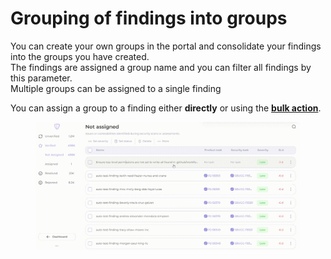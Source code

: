 # Grouping of findings into groups

You can create your own groups in the portal and consolidate your findings into the groups you have created. \
The findings are assigned a group name and you can filter all findings by this parameter.\
Multiple groups can be assigned to a single finding

You can assign a group to a finding either **directly** or using the [**bulk action**](available-bulk-actions.md).

<figure><img src="../../.gitbook/assets/find view6.gif" alt=""><figcaption></figcaption></figure>
